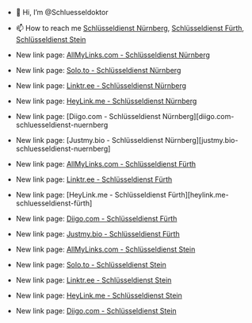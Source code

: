 - 👋 Hi, I’m @Schluesseldoktor
- 📫 How to reach me 
[Schlüsseldienst Nürnberg][schluesseldienst-nuernberg],
[Schlüsseldienst Fürth][schluesseldienst-fuerth],
[Schlüsseldienst Stein][schluesseldienst-stein]

- New link page: [AllMyLinks.com - Schlüsseldienst Nürnberg][allmylinks-schluesseldienst-nuernberg]
- New link page: [Solo.to - Schlüsseldienst Nürnberg][solo.to-schluesseldienst-nuernberg]
- New link page: [Linktr.ee - Schlüsseldienst Nürnberg][linktr.ee-schluesseldienst-nuernberg]
- New link page: [HeyLink.me - Schlüsseldienst Nürnberg][heylink.me-schluesseldienst-nuernberg]
- New link page: [Diigo.com - Schlüsseldienst Nürnberg][diigo.com-schluesseldienst-nuernberg
- New link page: [Justmy.bio - Schlüsseldienst Nürnberg][justmy.bio-schluesseldienst-nuernberg]

- New link page: [AllMyLinks.com - Schlüsseldienst Fürth][allmylinks-schluesseldienst-fuerth]
- New link page: [Linktr.ee - Schlüsseldienst Fürth][linktr.ee-schluesseldienst-fuerth]
- New link page: [HeyLink.me - Schlüsseldienst Fürth][heylink.me-schluesseldienst-fürth]
- New link page: [Diigo.com - Schlüsseldienst Fürth][diigo.com-schluesseldienst-fuerth]
- New link page: [Justmy.bio - Schlüsseldienst Fürth][justmy.bio-schluesseldienst-fuerth]

- New link page: [AllMyLinks.com - Schlüsseldienst Stein][allmylinks-schluesseldienst-stein]
- New link page: [Solo.to - Schlüsseldienst Stein][solo.to-schluesseldienst-stein]
- New link page: [Linktr.ee - Schlüsseldienst Stein][linktr.ee-schluesseldienst-stein]
- New link page: [HeyLink.me - Schlüsseldienst Stein][heylink.me-schluesseldienst-stein]
- New link page: [Diigo.com - Schlüsseldienst Stein][diigo.com-schluesseldienst-stein]


[schluesseldienst-nuernberg]: https://www.schluesseldoktor.de "Schlüsseldienst Nürnberg"
[schluesseldienst-fuerth]: https://www.schluesseldoktor.de/schluesseldienst-fuerth/ "Schluesseldienst Fürth"
[schluesseldienst-stein]: https://www.schluesseldoktor.de/schluesseldienst-stein/ "Schluesseldienst Stein"

[allmylinks-schluesseldienst-nuernberg]: https://allmylinks.com/schluesseldienst-nuernberg "AllMyLinks.com - Schlüsseldienst in Nürnberg"
[solo.to-schluesseldienst-nuernberg]: https://solo.to/schluesseldoktor "Solo.to - Schlüsseldienst in Nürnberg"
[linktr.ee-schluesseldienst-nuernberg]: https://linktr.ee/schluesseldienst_nuernberg "Linktr.ee - günstiger Schlüsseldienst in Nürnberg"
[heylink.me-schluesseldienst-nuernberg]: https://heylink.me/schluesseldienst-nuernberg/ "HeyLink.me - Schlüsseldienst in Nürnberg"
[diigo.com-schluesseldienst-nuernberg]: https://www.diigo.com/profile/schluesseldoktor "Diigo.com - Schlüsseldienst in Nürnberg"
[justmb.bio-schluesseldienst-nuernberg]: https://schluesseldienst-nuernberg.justmy.bio

[allmylinks-schluesseldienst-fuerth]: https://allmylinks.com/schluesseldienst-fuerth "AllMyLinks.com - Schlüsseldienst in Fürth"
[linktr.ee-schluesseldienst-fuerth]: https://linktr.ee/schluesseldienst_fuerth "Linktr.ee - günstiger Schlüsseldienst in Fürth"
[heylink.me-schluesseldienst-fuerth]: https://heylink.me/schluesseldienst_fuerth/  "HeyLink.me - Schlüsseldienst in Fürth"
[diigo.com-schluesseldienst-fuerth]: https://www.diigo.com/profile/schluesselfuerth "Diigo.com - Schlüsseldienst in Fürth"
[justmy.bio-schluesseldienst-fuerth]: https://schluesseldienst-fuerth.justmy.bio "Justmy.bio - Schlüsseldienst in Fürth"

[allmylinks-schluesseldienst-stein]: https://allmylinks.com/schluesseldienst-stein  "AllMyLinks.com - Schlüsseldienst in Stein"
[solo.to-schluesseldienst-stein]: https://solo.to/schluessel-stein "Solo.to - Schlüsseldienst in Stein"
[linktr.ee-schluesseldienst-stein]: https://linktr.ee/schluesseldienst_stein?utm_medium=social&utm_source=heylink.me "Linktr.ee - günstiger Schlüsseldienst in Stein"
[heylink.me-schluesseldienst-stein]: https://heylink.me/schluesseldienst-stein/  "HeyLink.me - Schlüsseldienst in Stein"
[diigo.com-schluesseldienst-stein]: https://www.diigo.com/profile/schluessel-stein "Diigo.com - Schlüsseldienst in Stein"
